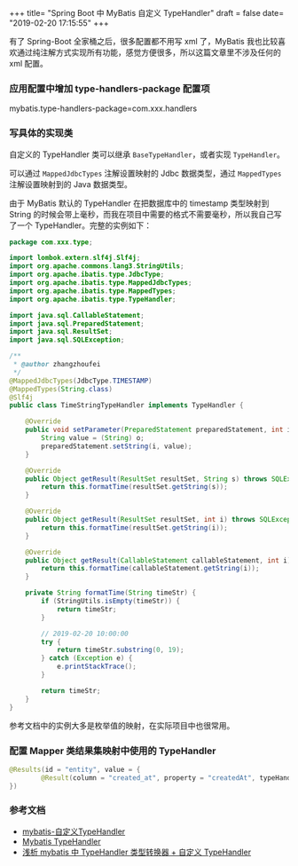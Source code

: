 +++
title= "Spring Boot 中 MyBatis 自定义 TypeHandler"
draft = false
date= "2019-02-20 17:15:55"
+++

有了 Spring-Boot 全家桶之后，很多配置都不用写 xml 了，MyBatis 我也比较喜欢通过纯注解方式实现所有功能，感觉方便很多，所以这篇文章里不涉及任何的 xml 配置。

### 应用配置中增加 type-handlers-package 配置项

mybatis.type-handlers-package=com.xxx.handlers

### 写具体的实现类

自定义的 TypeHandler 类可以继承 `BaseTypeHandler`，或者实现 `TypeHandler`。

可以通过 `MappedJdbcTypes` 注解设置映射的 Jdbc 数据类型，通过 `MappedTypes` 注解设置映射到的 Java 数据类型。

由于 MyBatis 默认的 TypeHandler 在把数据库中的 timestamp 类型映射到 String 的时候会带上毫秒，而我在项目中需要的格式不需要毫秒，所以我自己写了一个 TypeHandler。完整的实例如下：

```java
package com.xxx.type;

import lombok.extern.slf4j.Slf4j;
import org.apache.commons.lang3.StringUtils;
import org.apache.ibatis.type.JdbcType;
import org.apache.ibatis.type.MappedJdbcTypes;
import org.apache.ibatis.type.MappedTypes;
import org.apache.ibatis.type.TypeHandler;

import java.sql.CallableStatement;
import java.sql.PreparedStatement;
import java.sql.ResultSet;
import java.sql.SQLException;

/**
 * @author zhangzhoufei
 */
@MappedJdbcTypes(JdbcType.TIMESTAMP)
@MappedTypes(String.class)
@Slf4j
public class TimeStringTypeHandler implements TypeHandler {

    @Override
    public void setParameter(PreparedStatement preparedStatement, int i, Object o, JdbcType jdbcType) throws SQLException {
        String value = (String) o;
        preparedStatement.setString(i, value);
    }

    @Override
    public Object getResult(ResultSet resultSet, String s) throws SQLException {
        return this.formatTime(resultSet.getString(s));
    }

    @Override
    public Object getResult(ResultSet resultSet, int i) throws SQLException {
        return this.formatTime(resultSet.getString(i));
    }

    @Override
    public Object getResult(CallableStatement callableStatement, int i) throws SQLException {
        return this.formatTime(callableStatement.getString(i));
    }

    private String formatTime(String timeStr) {
        if (StringUtils.isEmpty(timeStr)) {
            return timeStr;
        }

        // 2019-02-20 10:00:00
        try {
            return timeStr.substring(0, 19);
        } catch (Exception e) {
            e.printStackTrace();
        }

        return timeStr;
    }
}

```

参考文档中的实例大多是枚举值的映射，在实际项目中也很常用。

### 配置 Mapper 类结果集映射中使用的 TypeHandler

```java
@Results(id = "entity", value = {
        @Result(column = "created_at", property = "createdAt", typeHandler = TimeStringTypeHandler.class),
})
```

### 参考文档

- [mybatis-自定义TypeHandler](https://www.jianshu.com/p/93de918655eb)
- [Mybatis TypeHandler](https://zhuanlan.zhihu.com/p/43165846)
- [浅析 mybatis 中 TypeHandler 类型转换器 + 自定义 TypeHandler](https://juejin.im/entry/59225b9f8d6d810058e39536)